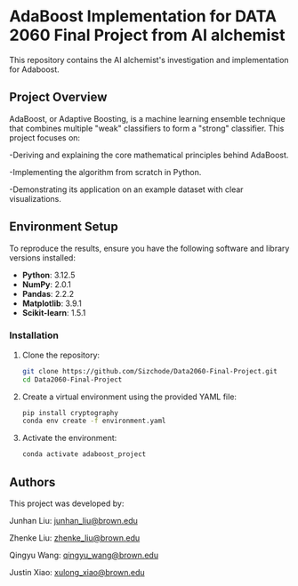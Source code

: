 # AdaBoost Implementation for DATA 2060 Final Project from AI alchemist

This repository contains the AI alchemist's investigation and implementation for Adaboost.

## Project Overview
AdaBoost, or Adaptive Boosting, is a machine learning ensemble technique that combines multiple "weak" classifiers to form a "strong" classifier. This project focuses on:

-Deriving and explaining the core mathematical principles behind AdaBoost.

-Implementing the algorithm from scratch in Python.

-Demonstrating its application on an example dataset with clear visualizations.

## Environment Setup
To reproduce the results, ensure you have the following software and library versions installed:

- **Python**: 3.12.5
- **NumPy**: 2.0.1
- **Pandas**: 2.2.2
- **Matplotlib**: 3.9.1
- **Scikit-learn**: 1.5.1


### Installation
1. Clone the repository:
   ```bash
   git clone https://github.com/Sizchode/Data2060-Final-Project.git
   cd Data2060-Final-Project

2. Create a virtual environment using the provided YAML file:
   ```bash
   pip install cryptography
   conda env create -f environment.yaml

3. Activate the environment:
   ```bash
   conda activate adaboost_project
   
## Authors

This project was developed by:

Junhan Liu: junhan_liu@brown.edu

Zhenke Liu: zhenke_liu@brown.edu

Qingyu Wang: qingyu_wang@brown.edu

Justin Xiao: xulong_xiao@brown.edu



